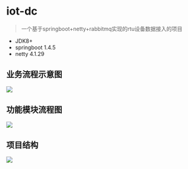 # iot-dc
> 一个基于springboot+netty+rabbitmq实现的rtu设备数据接入的项目

- JDK8+ 
- springboot 1.4.5
- netty 4.1.29

## 业务流程示意图

![](https://image-1257148187.cos.ap-chengdu.myqcloud.com/picgo_img/20181227172837.png)

## 功能模块流程图

![](https://image-1257148187.cos.ap-chengdu.myqcloud.com/picgo_img/20181228110801.png)

## 项目结构

![](https://image-1257148187.cos.ap-chengdu.myqcloud.com/picgo_img/20181228102814.png)

